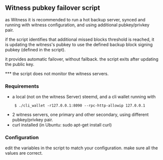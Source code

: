 ## Witness pubkey failover script

as Witness it is recommended to run a hot backup server, synced and running with witness configuration, and using additional pubkey/privkey pair.

if the script identifies that additional missed blocks threshold is reached, it is updating the witness's pubkey to use the defined backup block signing pubkey (defined in the script).

it provides automatic failover, without failback.
the script exits after updating the public key.

*** the script does not monitor the witness servers.

### Requirements
* a local (not on the witness Server) steemd, and a cli wallet running with  
  ```
   $ ./cli_wallet -r127.0.0.1:8090 --rpc-http-allowip 127.0.0.1
  ```   
* 2 witness servers, one primary and other secondary, using different pubkey/privkey pair.
* curl installed (in Ubuntu: sudo apt-get install curl)

### Configuration

edit the variables in the script to match your configuration. make sure all the values are correct.

